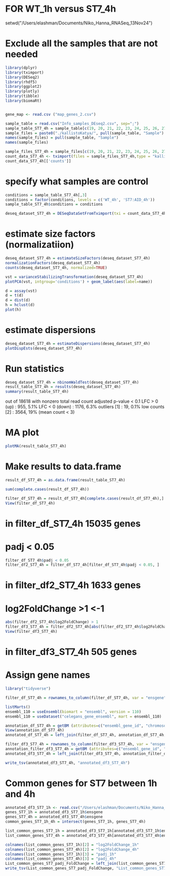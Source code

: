 # FOR WT_1h versus ST7_4h

setwd("/Users/elashman/Documents/Niko_Hanna_RNASeq_13Nov24")

# Exclude all the samples that are not needed

```R
library(dplyr)
library(tximport)
library(DESeq2)
library(rhdf5)
library(ggplot2)
library(plotly)
library(tibble)
library(biomaRt)


gene_map <- read.csv ("map_genes_2.csv")

sample_table = read.csv("Info_samples_DEseq2.csv", sep=";")
sample_table_ST7_4h = sample_table[c(19, 20, 21, 22, 23, 24, 25, 26, 27, 28, 29, 30), ] 
sample_files = paste0("./kallistoKatya/", pull(sample_table, "Sample") , ".1/abundance.h5")
names(sample_files) = pull(sample_table, "Sample")
names(sample_files)

sample_files_ST7_4h = sample_files[c(19, 20, 21, 22, 23, 24, 25, 26, 27, 28, 29, 30)]
count_data_ST7_4h <- tximport(files = sample_files_ST7_4h,type = "kallisto",tx2gene = gene_map, ignoreAfterBar = TRUE)
count_data_ST7_4h[['counts']]
```

# specify what samples are control
```R
conditions = sample_table_ST7_4h[,3]
conditions = factor(conditions, levels = c('WT_4h', 'ST7:AID_4h'))
sample_table_ST7_4h$conditions = conditions

deseq_dataset_ST7_4h = DESeqDataSetFromTximport(txi = count_data_ST7_4h, colData = sample_table_ST7_4h, design = ~conditions)
```
# estimate size factors (normalizatiion)

```R
deseq_dataset_ST7_4h = estimateSizeFactors(deseq_dataset_ST7_4h)
normalizationFactors(deseq_dataset_ST7_4h)
counts(deseq_dataset_ST7_4h, normalized=TRUE)

vst = varianceStabilizingTransformation(deseq_dataset_ST7_4h)
plotPCA(vst, intgroup='conditions') + geom_label(aes(label=name))

d = assay(vst) 
d = t(d) 
d = dist(d) 
h = hclust(d) 
plot(h)
```

# estimate dispersions

```R
deseq_dataset_ST7_4h = estimateDispersions(deseq_dataset_ST7_4h)
plotDispEsts(deseq_dataset_ST7_4h)
```
# Run statistics
```R
deseq_dataset_ST7_4h = nbinomWaldTest(deseq_dataset_ST7_4h) 
result_table_ST7_4h = results(deseq_dataset_ST7_4h) 
summary(result_table_ST7_4h)
```
out of 18618 with nonzero total read count
adjusted p-value < 0.1
LFC > 0 (up)       : 955, 5.1%
LFC < 0 (down)     : 1176, 6.3%
outliers [1]       : 19, 0.1%
low counts [2]     : 3564, 19%
(mean count < 3)


# MA plot
```R
plotMA(result_table_ST7_4h)
```

# Make results to data.frame

```R
result_df_ST7_4h = as.data.frame(result_table_ST7_4h)

sum(complete.cases(result_df_ST7_4h))

filter_df_ST7_4h = result_df_ST7_4h[complete.cases(result_df_ST7_4h),]
View(filter_df_ST7_4h)
```
# in filter_df_ST7_4h 15035 genes

# padj < 0.05

```R
filter_df_ST7_4h$padj < 0.05
filter_df2_ST7_4h = filter_df_ST7_4h[filter_df_ST7_4h$padj < 0.05, ]
```
# in filter_df2_ST7_4h 1633 genes

# log2FoldChange >1 <-1
```R
abs(filter_df2_ST7_4h$log2FoldChange) > 1
filter_df3_ST7_4h = filter_df2_ST7_4h[abs(filter_df2_ST7_4h$log2FoldChange) > 1, ]
View(filter_df3_ST7_4h)
```
# in filter_df3_ST7_4h 505 genes


# Assign gene names

```R
library("tidyverse")

filter_df_ST7_4h = rownames_to_column(filter_df_ST7_4h, var = "ensgene")

listMarts()
ensembl_110 = useEnsembl(biomart = "ensembl", version = 110)
ensembl_110 = useDataset("celegans_gene_ensembl", mart = ensembl_110)

annotation_df_ST7_4h = getBM (attributes=c("ensembl_gene_id", "chromosome_name", "start_position", "end_position", "strand", "gene_biotype", "external_gene_name", "description"), filters = c("ensembl_gene_id"), values = filter_df_ST7_4h$ensgene, mart = ensembl_110)
View(annotation_df_ST7_4h)
annotated_df_ST7_4h = left_join(filter_df_ST7_4h, annotation_df_ST7_4h, by = c("ensgene" = "ensembl_gene_id"))

filter_df3_ST7_4h = rownames_to_column(filter_df3_ST7_4h, var = "ensgene")
annotation_filter_df3_ST7_4h = getBM (attributes=c("ensembl_gene_id", "chromosome_name", "start_position", "end_position", "strand", "gene_biotype", "external_gene_name", "description"), filters = c("ensembl_gene_id"), values = filter_df3_ST7_4h$ensgene, mart = ensembl_110)
annotated_df3_ST7_4h = left_join(filter_df3_ST7_4h, annotation_filter_df3_ST7_4h, by = c("ensgene" = "ensembl_gene_id"))

write_tsv(annotated_df3_ST7_4h, "annotated_df3_ST7_4h")
```

# Common genes for ST7 between 1h and 4h
```R
annotated_df3_ST7_1h <- read.csv("/Users/elashman/Documents/Niko_Hanna_RNASeq_13Nov24/annotated_df3_ST7_1h.csv", sep="\t")
genes_ST7_1h = annotated_df3_ST7_1h$ensgene
genes_ST7_4h = annotated_df3_ST7_4h$ensgene
common_genes_ST7_1h_4h = intersect(genes_ST7_1h, genes_ST7_4h)

list_common_genes_ST7_1h = annotated_df3_ST7_1h[annotated_df3_ST7_1h$ensgene %in% common_genes_ST7_1h_4h, c('ensgene','log2FoldChange', 'padj')]
list_common_genes_ST7_4h = annotated_df3_ST7_4h[annotated_df3_ST7_4h$ensgene %in% common_genes_ST7_1h_4h, c('ensgene','log2FoldChange', 'padj', 'external_gene_name', 'description')]

colnames(list_common_genes_ST7_1h)[2] = "log2FoldChange_1h"
colnames(list_common_genes_ST7_4h)[2] = "log2FoldChange_4h"
colnames(list_common_genes_ST7_1h)[3] = "padj_1h"
colnames(list_common_genes_ST7_4h)[3] = "padj_4h"
List_common_genes_ST7_padj_FoldChange = left_join(list_common_genes_ST7_1h, list_common_genes_ST7_4h, by = c("ensgene" = "ensgene")) 
write_tsv(List_common_genes_ST7_padj_FoldChange, "List_common_genes_ST7_padj_FoldChange")
```
